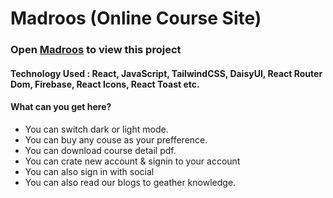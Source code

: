 # Madroos (Online Course Site)

### Open [Madroos](https://madroos-ed.web.app/) to view this project

#### Technology Used : React, JavaScript, TailwindCSS, DaisyUI, React Router Dom, Firebase, React Icons, React Toast etc.

#### What can you get here?

-   You can switch dark or light mode.
-   You can buy any couse as your prefference.
-   You can download course detail pdf.
-   You can crate new account & signin to your account
-   You can also sign in with social
-   You can also read our blogs to geather knowledge.
